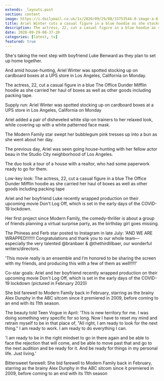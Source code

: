 ```yaml
---
extends: _layouts.post
section: content
image: https://i.dailymail.co.uk/1s/2020/09/29/08/33753544-0-image-a-6_1601364257715.jpg 
title: Ariel Winter cuts a casual figure in a blue hoodie as she stocks up on cardboard boxes in LA 
description: The actress, 22, cut a casual figure in a blue hoodie as she stocked up on cardboard boxes at a UPS store in Los Angeles, California on Monday. 
date: 2020-09-29-08-37-20 
categories: [latest, tv] 
featured: true 
--- 
```

She's taking the next step with boyfriend Luke Benward as they plan to set up home together.

And amid house-hunting, Ariel Winter was spotted stocking up on cardboard boxes at a UPS store in Los Angeles, California on Monday.

The actress, 22, cut a casual figure in a blue The Office Dunder Mifflin hoodie as she carried her haul of boxes as well as other goods including packing tape.

Supply run: Ariel Winter was spotted stocking up on cardboard boxes at a UPS store in Los Angeles, California on Monday

Ariel added a pair of disheveled white slip-on trainers to her relaxed look, while covering up with a white patterned face mask.

The Modern Family star swept her bubblegum pink tresses up into a bun as she went about her day. 

The previous day, Ariel was seen going house-hunting with her fellow actor beau in the Studio City neighborhood of Los Angeles. 

The duo took a tour of a house with a realtor, who had some paperwork ready to go for them. 

Low-key look: The actress, 22, cut a casual figure in a blue The Office Dunder Mifflin hoodie as she carried her haul of boxes as well as other goods including packing tape

Ariel and her boyfriend Luke recently wrapped production on their upcoming movie Don't Log Off, which is set in the early days of the COVID-19 lockdown.

Her first project since Modern Family, the comedy-thriller is about a group of friends planning a virtual surprise party, as the birthday girl goes missing.

The Phineas and Ferb star posted to Instagram in late July: 'AND WE ARE WRAPPED!!!!!!! Congratulations and thank you to our whole team— especially the very talented @branbaer & @thethirdlilbaer, our wonderful writers/directors.

'This movie really is an ensemble and I’m honored to be sharing the screen with my friends, and producing this with a few of them as well!!!!!'

Co-star goals: Ariel and her boyfriend recently wrapped production on their upcoming movie Don't Log Off, which is set in the early days of the COVID-19 lockdown (pictured in February 2020)

She bid farewell to Modern Family back in February, starring as the brainy Alex Dunphy in the ABC sitcom since it premiered in 2009, before coming to an end with its 11th season.  

The beauty told Teen Vogue in April: 'This is new territory for me. I was doing something very specific for so long. Now I have to reset my mind and retrain myself to be in that place of, "All right, I am ready to look for the next thing." I am ready to work. I am ready to do everything I can. 

'I am ready to be in the right mindset to go in there again and be able to face the rejection that will come, and be able to move past that and go to the next audition and be ready for it. And be ready for things in my personal life. Just living.'

Bittersweet farewell: She bid farewell to Modern Family back in February, starring as the brainy Alex Dunphy in the ABC sitcom since it premiered in 2009, before coming to an end with its 11th season

